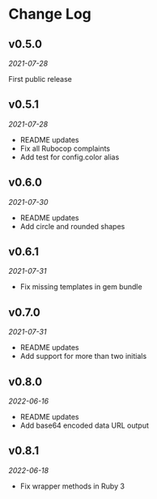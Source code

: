 # Change Log

## v0.5.0
_2021-07-28_

First public release

## v0.5.1
_2021-07-28_

- README updates
- Fix all Rubocop complaints
- Add test for config.color alias

## v0.6.0
_2021-07-30_

- README updates
- Add circle and rounded shapes
## v0.6.1
_2021-07-31_

- Fix missing templates in gem bundle
## v0.7.0
_2021-07-31_

- README updates
- Add support for more than two initials
## v0.8.0
_2022-06-16_

- README updates
- Add base64 encoded data URL output
## v0.8.1
_2022-06-18_

- Fix wrapper methods in Ruby 3
